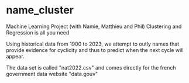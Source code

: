 # name_cluster
Machine Learning Project (with Namie, Matthieu and Phil)
Clustering and Regression is all you need

Using historical data from 1900 to 2023, we attempt to outly names that provide evidence for cyclicity and thus to predict when the next cycle will appear.

The data set is called "nat2022.csv" and comes directly for the french government data website "data.gouv"
